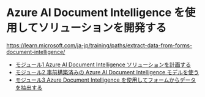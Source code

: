 # Azure AI Document Intelligence を使用してソリューションを開発する

https://learn.microsoft.com/ja-jp/training/paths/extract-data-from-forms-document-intelligence/

- [モジュール1 Azure AI Document Intelligence ソリューションを計画する](mod01.md)
- [モジュール2 事前構築済みの Azure AI Document Intelligence モデルを使う](mod02.md)
- [モジュール3 Azure Document Intelligence を使用してフォームからデータを抽出する](mod03.md)

<!--
- [モジュール4 構成済みのドキュメント インテリジェンス モデルを作成する](mod04.md)
- [モジュール5 Azure AI Searchの Document Intelligence カスタム スキルを構築する](mod05.md)
-->
